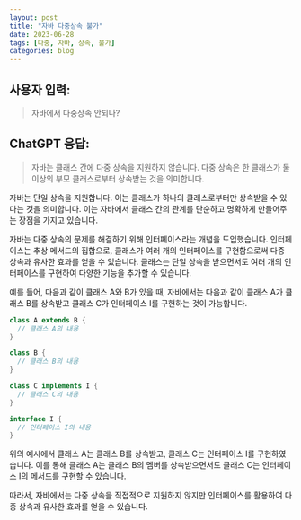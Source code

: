 ```yaml
---
layout: post
title: "자바 다중상속 불가"
date: 2023-06-28
tags: [다중, 자바, 상속, 불가]
categories: blog
---
```


## 사용자 입력:
> 자바에서 다중상속 안되나?

## ChatGPT 응답:
> 자바는 클래스 간에 다중 상속을 지원하지 않습니다. 다중 상속은 한 클래스가 둘 이상의 부모 클래스로부터 상속받는 것을 의미합니다. 

자바는 단일 상속을 지원합니다. 이는 클래스가 하나의 클래스로부터만 상속받을 수 있다는 것을 의미합니다. 이는 자바에서 클래스 간의 관계를 단순하고 명확하게 만들어주는 장점을 가지고 있습니다. 

자바는 다중 상속의 문제를 해결하기 위해 인터페이스라는 개념을 도입했습니다. 인터페이스는 추상 메서드의 집합으로, 클래스가 여러 개의 인터페이스를 구현함으로써 다중 상속과 유사한 효과를 얻을 수 있습니다. 클래스는 단일 상속을 받으면서도 여러 개의 인터페이스를 구현하여 다양한 기능을 추가할 수 있습니다.

예를 들어, 다음과 같이 클래스 A와 B가 있을 때, 자바에서는 다음과 같이 클래스 A가 클래스 B를 상속받고 클래스 C가 인터페이스 I를 구현하는 것이 가능합니다.

```java
class A extends B {
  // 클래스 A의 내용
}

class B {
  // 클래스 B의 내용
}

class C implements I {
  // 클래스 C의 내용
}

interface I {
  // 인터페이스 I의 내용
}
```

위의 예시에서 클래스 A는 클래스 B를 상속받고, 클래스 C는 인터페이스 I를 구현하였습니다. 이를 통해 클래스 A는 클래스 B의 멤버를 상속받으면서도 클래스 C는 인터페이스 I의 메서드를 구현할 수 있습니다.

따라서, 자바에서는 다중 상속을 직접적으로 지원하지 않지만 인터페이스를 활용하여 다중 상속과 유사한 효과를 얻을 수 있습니다.

